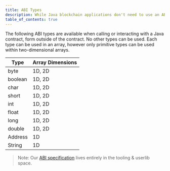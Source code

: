 ```yaml
---
title: ABI Types
description: While Java blockchain applications don't need to use an ABI, they are handy if you're sharing a contract with other developers. If they don't have access to the original Java classes, developers can use the ABI to learn what methods and variables are available.
table_of_contents: true
---
```


The following ABI types are available when calling or interacting with a Java contract, form outside of the contract. No other types can be used. Each type can be used in an array, however only primitive types can be used within two-dimensional arrays.

| Type | Array Dimensions |
| ---- | ---------------- |
| byte | 1D, 2D |
| boolean | 1D, 2D |
| char | 1D, 2D |
| short | 1D, 2D |
| int | 1D, 2D |
| float | 1D, 2D |
| long | 1D, 2D |
| double | 1D, 2D |
| Address | 1D |
| String | 1D |

> Note: Our [ABI specification](https://github.com/aionnetwork/AVM/wiki/ABI-Specification) lives entirely in the tooling & userlib space.
